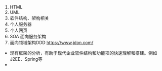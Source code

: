 1. HTML
2. UML
3. 软件结构、架构相关
4. 个人服务器
5. 个人网页
6. SOA 面向服务架构
7. 面向领域架构DDD https://www.jdon.com/





- 现有框架的分析，有助于现代企业软件结构和功能项的快速理解和搭建。例如J2EE、Spring等
- 